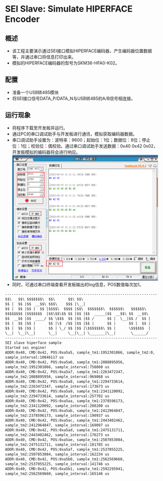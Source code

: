 # SEI Slave: Simulate HIPERFACE Encoder

## 概述

- 该工程主要演示通过SEI接口模拟HIPERFACE编码器，产生编码器位置数据等，并通过串口将信息打印出来。
- 模拟的HIPERFACE编码器的型号为SKM36-HFA0-K02。

## 配置

- 准备一个USB转485模块
- 将SEI接口信号DATA_P/DATA_N与USB转485的A/B信号相连接。

## 运行现象

- 将程序下载至开发板并运行。
- 通过PC的串口调试助手与开发板进行通讯，模拟获取编码器数据。
- 串口调试助手设置为：波特率：9600；起始位：1位；数据位：8位；停止位：1位；校验位：偶校验。通过串口调试助手发送数据：0x40 0x42 0x02，开发板模拟的编码器将会进行响应。
![sei_slave_hiperface.png](../../../../../../../assets/sdk/samples/sei_slave_hiperface.png)
- 同时，可通过串口终端查看开发板输出的log信息，POS数值每次加1。

```console
----------------------------------------------------------------------
$$\   $$\ $$$$$$$\  $$\      $$\ $$\
$$ |  $$ |$$  __$$\ $$$\    $$$ |\__|
$$ |  $$ |$$ |  $$ |$$$$\  $$$$ |$$\  $$$$$$$\  $$$$$$\   $$$$$$\
$$$$$$$$ |$$$$$$$  |$$\$$\$$ $$ |$$ |$$  _____|$$  __$$\ $$  __$$\
$$  __$$ |$$  ____/ $$ \$$$  $$ |$$ |$$ /      $$ |  \__|$$ /  $$ |
$$ |  $$ |$$ |      $$ |\$  /$$ |$$ |$$ |      $$ |      $$ |  $$ |
$$ |  $$ |$$ |      $$ | \_/ $$ |$$ |\$$$$$$$\ $$ |      \$$$$$$  |
\__|  \__|\__|      \__|     \__|\__| \_______|\__|       \______/
----------------------------------------------------------------------
SEI slave hiperface sample
Started sei engine!
ADDR:0x40, CMD:0x42, POS:0xa5a5, sample_tm1:1952301066, sample_tm2:0, sample_interval:10846117 us
ADDR:0x40, CMD:0x42, POS:0xa5a6, sample_tm1:2088895956, sample_tm2:1952301066, sample_interval:758860 us
ADDR:0x40, CMD:0x42, POS:0xa5a7, sample_tm1:2263472347, sample_tm2:2088895956, sample_interval:969868 us
ADDR:0x40, CMD:0x42, POS:0xa5a8, sample_tm1:2294733614, sample_tm2:2263472347, sample_interval:173673 us
ADDR:0x40, CMD:0x42, POS:0xa5a9, sample_tm1:2341120092, sample_tm2:2294733614, sample_interval:257702 us
ADDR:0x40, CMD:0x42, POS:0xa5aa, sample_tm1:2378596173, sample_tm2:2341120092, sample_interval:208200 us
ADDR:0x40, CMD:0x42, POS:0xa5ab, sample_tm1:2412964847, sample_tm2:2378596173, sample_interval:190937 us
ADDR:0x40, CMD:0x42, POS:0xa5ac, sample_tm1:2443402462, sample_tm2:2412964847, sample_interval:169097 us
ADDR:0x40, CMD:0x42, POS:0xa5ad, sample_tm1:2475131711, sample_tm2:2443402462, sample_interval:176273 us
ADDR:0x40, CMD:0x42, POS:0xa5ae, sample_tm1:2507853084, sample_tm2:2475131711, sample_interval:181785 us
ADDR:0x40, CMD:0x42, POS:0xa5af, sample_tm1:2537055225, sample_tm2:2507853084, sample_interval:162234 us
ADDR:0x40, CMD:0x42, POS:0xa5b0, sample_tm1:2562569660, sample_tm2:2537055225, sample_interval:141746 us
ADDR:0x40, CMD:0x42, POS:0xa5b1, sample_tm1:2592295941, sample_tm2:2562569660, sample_interval:165146 us

```
